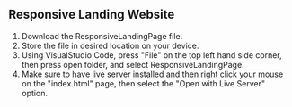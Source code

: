 ## Responsive Landing Website
1. Download the ResponsiveLandingPage file.
2. Store the file in desired location on your device.
3. Using VisualStudio Code, press "File" on the top left hand side corner, then press open folder, and select ResponsiveLandingPage.
4. Make sure to have live server installed and then right click your mouse on the "index.html" page, then select the "Open with Live Server" option.

